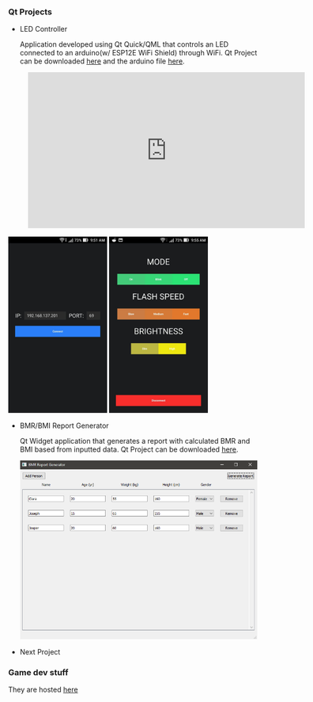 ### Qt Projects
* LED Controller

  Application developed using Qt Quick/QML that controls an LED connected to an arduino(w/ ESP12E WiFi Shield) through WiFi.
  Qt Project can be downloaded [here](https://github.com/Epus/ledcontroller) and the arduino file [here](https://github.com/Epus/Arduino/tree/master/ledblinkanrdoid).
<!-- blank line -->
<figure class="video_container">
  <iframe width="560" height="315" src="https://www.youtube.com/embed/5XiMNbK-2kw" frameborder="0" allow="accelerometer; autoplay; encrypted-media; gyroscope; picture-in-picture" allowfullscreen></iframe> 
</figure>
  <img src="https://raw.githubusercontent.com/Epus/ledcontroller/master/screenshots/login.jpg" width="200"> <img src="https://raw.githubusercontent.com/Epus/ledcontroller/master/screenshots/controls.jpg" width="200">
<!-- blank line -->

* BMR/BMI Report Generator

  Qt Widget application that generates a report with calculated BMR and BMI based from inputted data. Qt Project can be downloaded [here](https://github.com/Epus/bmicalculator).
  
  <img src="https://raw.githubusercontent.com/Epus/bmicalculator/master/sample/app.png">
  
* Next Project


### Game dev stuff

They are hosted [here](https://epus69.itch.io/)
